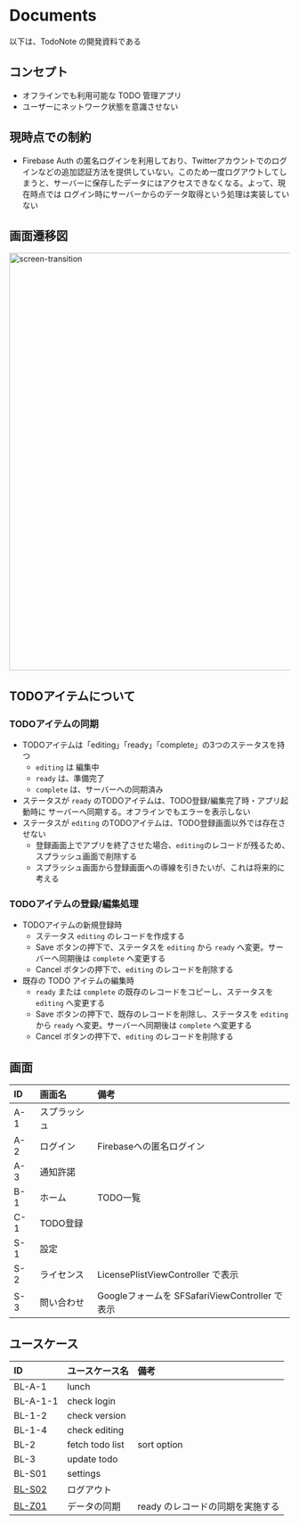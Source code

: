 # Documents

以下は、TodoNote の開発資料である

## コンセプト

* オフラインでも利用可能な TODO 管理アプリ
* ユーザーにネットワーク状態を意識させない

## 現時点での制約

* Firebase Auth の匿名ログインを利用しており、Twitterアカウントでのログインなどの追加認証方法を提供していない。このため一度ログアウトしてしまうと、サーバーに保存したデータにはアクセスできなくなる。よって、現在時点では ログイン時にサーバーからのデータ取得という処理は実装していない

## 画面遷移図

<img width="749" alt="screen-transition" src="https://github.com/CH3COOH/todonote-ios/assets/137952/dbdc0ac1-96f2-4873-ade5-7f9c9cbc7da1">

## TODOアイテムについて

### TODOアイテムの同期

* TODOアイテムは「editing」「ready」「complete」の3つのステータスを持つ
    * `editing` は 編集中
    * `ready` は、準備完了
    * `complete` は、サーバーへの同期済み
* ステータスが `ready` のTODOアイテムは、TODO登録/編集完了時・アプリ起動時に サーバーへ同期する。オフラインでもエラーを表示しない
* ステータスが `editing` のTODOアイテムは、TODO登録画面以外では存在させない
    * 登録画面上でアプリを終了させた場合、`editing`のレコードが残るため、スプラッシュ画面で削除する
    * スプラッシュ画面から登録画面への導線を引きたいが、これは将来的に考える

### TODOアイテムの登録/編集処理

* TODOアイテムの新規登録時
    * ステータス `editing` のレコードを作成する
    * Save ボタンの押下で、ステータスを `editing` から `ready` へ変更。サーバーへ同期後は `complete` へ変更する
    * Cancel ボタンの押下で、`editing` のレコードを削除する
* 既存の TODO アイテムの編集時
    * `ready` または `complete` の既存のレコードをコピーし、ステータスを `editing` へ変更する
    * Save ボタンの押下で、既存のレコードを削除し、ステータスを `editing` から `ready` へ変更。サーバーへ同期後は `complete` へ変更する
    * Cancel ボタンの押下で、`editing` のレコードを削除する

## 画面

| ID   | 画面名 | 備考 |
|:-----|:-----|:-----|
| A-1  | スプラッシュ | |
| A-2  | ログイン  | Firebaseへの匿名ログイン |
| A-3  | 通知許諾  | |
| B-1  | ホーム    | TODO一覧 |
| C-1  | TODO登録  | |
| S-1  | 設定  | |
| S-2  | ライセンス  | LicensePlistViewController で表示 |
| S-3  | 問い合わせ  | Googleフォームを SFSafariViewController で表示 |

## ユースケース

| ID   | ユースケース名 | 備考 |
|:-----|:-----|:-----|
| BL-A-1  | lunch  | |
| BL-A-1-1  | check login  | |
| BL-1-2  | check version | |
| BL-1-4  | check editing  | |
| BL-2  | fetch todo list  | sort option |
| BL-3  | update todo  | |
| BL-S01  | settings  | |
| [BL-S02](./BL-S02.md)  | ログアウト  | |
| [BL-Z01](./BL-Z01.md)  | データの同期 | ready のレコードの同期を実施する |
